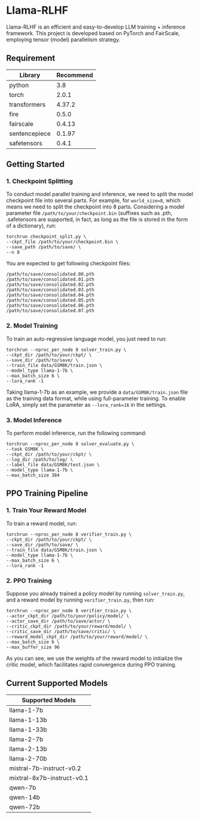 # Llama-RLHF

Llama-RLHF is an efficient and easy-to-develop LLM training + inference framework. This project is developed based on PyTorch and FairScale, employing tensor (model) parallelism strategy.

## Requirement

| Library       | Recommend | 
|---------------|-----------|
| python        | 3.8       | 
| torch         | 2.0.1    | 
| transformers | 4.37.2    | 
| fire      | 0.5.0    | 
| fairscale    | 0.4.13    | 
| sentencepiece | 0.1.97     | 
| safetensors           | 0.4.1    | 

## Getting Started

### 1. Checkpoint Splitting

To conduct model parallel training and inference, we need to split the model checkpoint file into several parts. For example, for `world_size=8`, which means we need to split the checkpoint into 8 parts. 
Considering a model parameter file `/path/to/your/checkpoint.bin` (suffixes such as .pth, .safetensors are supported, in fact, as long as the file is stored in the form of a dictionary), run:

```shell script
torchrun checkpoint_split.py \
--ckpt_file /path/to/your/checkpoint.bin \
--save_path /path/to/save/ \
--n 8
```

You are expected to get following checkpoint files:

```
/path/to/save/consolidated.00.pth
/path/to/save/consolidated.01.pth
/path/to/save/consolidated.02.pth
/path/to/save/consolidated.03.pth
/path/to/save/consolidated.04.pth
/path/to/save/consolidated.05.pth
/path/to/save/consolidated.06.pth
/path/to/save/consolidated.07.pth
```

### 2. Model Training

To train an auto-regressive language model, you just need to run:

```shell script
torchrun --nproc_per_node 8 solver_train.py \
--ckpt_dir /path/to/your/ckpt/ \
--save_dir /path/to/save/ \
--train_file data/GSM8K/train.json \
--model_type llama-1-7b \
--max_batch_size 6 \
--lora_rank -1
```

Taking llama-1-7b as an example, we provide a `data/GSM8K/train.json` file as the training data format, while using full-parameter training. To enable LoRA, simply set the parameter as `--lora_rank=16` in the settings.


### 3. Model Inference

To perform model inference, run the following command:

```shell script
torchrun --nproc_per_node 8 solver_evaluate.py \
--task GSM8K \
--ckpt_dir /path/to/your/ckpt/ \
--log_dir /path/to/log/ \
--label_file data/GSM8K/test.json \
--model_type llama-1-7b \
--max_batch_size 384 
```

## PPO Training Pipeline

### 1. Train Your Reward Model
To train a reward model, run:

```shell script
torchrun --nproc_per_node 8 verifier_train.py \
--ckpt_dir /path/to/your/ckpt/ \
--save_dir /path/to/save/ \
--train_file data/GSM8K/train.json \
--model_type llama-1-7b \
--max_batch_size 6 \
--lora_rank -1
```

### 2. PPO Training

Suppose you already trained a policy model by running `solver_train.py`, 
and a reward model by running `verifier_train.py`, then run:

```shell script
torchrun --nproc_per_node 8 verifier_train.py \
--actor_ckpt_dir /path/to/your/policy/model/ \
--actor_save_dir /path/to/save/actor/ \
--critic_ckpt_dir /path/to/your/reward/model/ \
--critic_save_dir /path/to/save/critic/ \
--reward_model_ckpt_dir /path/to/your/reward/model/ \
--max_batch_size 6 \
--max_buffer_size 96
```

As you can see, we use the weights of the reward model to initialize the critic model, which facilitates rapid convergence during PPO training.

## Current Supported Models

| Supported Models|
|---------------|
|llama-1-7b|
|llama-1-13b|
|llama-1-33b|
|llama-2-7b|
|llama-2-13b|
|llama-2-70b|
|mistral-7b-instruct-v0.2|
|mixtral-8x7b-instruct-v0.1|
|qwen-7b|
|qwen-14b|
|qwen-72b|
